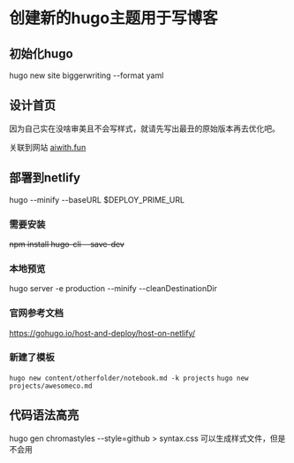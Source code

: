 # 创建新的hugo主题用于写博客

## 初始化hugo

hugo new site biggerwriting --format yaml

## 设计首页

因为自己实在没啥审美且不会写样式，就请先写出最丑的原始版本再去优化吧。

关联到网站 [aiwith.fun](https://aiwith.fun)


## 部署到netlify
hugo --minify --baseURL $DEPLOY_PRIME_URL

### 需要安装
~~npm install hugo-cli --save-dev~~

### 本地预览
hugo server -e production --minify --cleanDestinationDir

### 官网参考文档
https://gohugo.io/host-and-deploy/host-on-netlify/

### 新建了模板
`hugo new content/otherfolder/notebook.md -k projects`
`hugo new projects/awesomeco.md`

## 代码语法高亮
hugo gen chromastyles --style=github > syntax.css
可以生成样式文件，但是不会用
